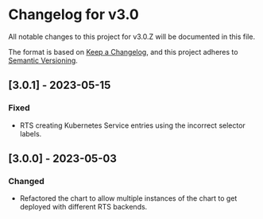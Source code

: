 # Changelog for v3.0

All notable changes to this project for v3.0.Z will be documented in this file.

The format is based on [Keep a Changelog](https://keepachangelog.com/en/1.0.0/),
and this project adheres to [Semantic Versioning](https://semver.org/spec/v2.0.0.html).


## [3.0.1] - 2023-05-15

### Fixed

- RTS creating Kubernetes Service entries using the incorrect selector labels.

## [3.0.0] - 2023-05-03

### Changed

- Refactored the chart to allow multiple instances of the chart to get deployed with different RTS backends.
